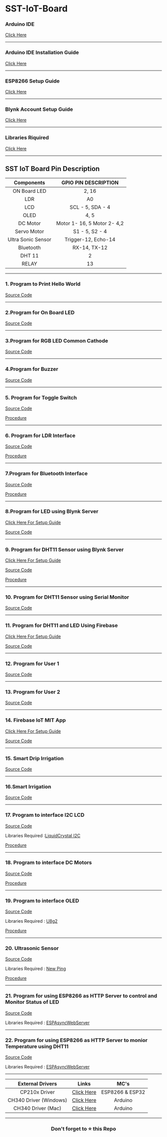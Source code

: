 # SST-IoT-Board

### Arduino IDE
   [Click Here](https://drive.google.com/drive/folders/1x9qoiOMDgKwajX3VDGFtvEBk1yoENJ2A?usp=sharing)
   
   ------
   
### Arduino IDE Installation Guide 
   [Click Here](Arduino_Installation.md)
   
   ------

### ESP8266 Setup Guide
   [Click Here](Esp8266.md)
    
  -------
  
### Blynk Account Setup Guide
   [Click Here](Blynk_Setup.md)
   
   -------

### Libraries Riquired 
   [Click Here](Libraries)
   
   --------
   ## SST IoT Board Pin Description

| **Components** | **GPIO PIN DESCRIPTION** |
|:----:|:----:|
| ON Board LED | 2, 16 |
| LDR | A0 |
| LCD | SCL - 5, SDA - 4 |
| OLED | 4, 5 |
|DC Motor | Motor 1- 16, 5 Motor 2- 4,2|
|Servo Motor | S1 - 5, S2 - 4 |
|Ultra Sonic Sensor | Trigger-12, Echo-14 |
|Bluetooth| RX-14, TX-12 |
|DHT 11| 2 |
| RELAY | 13 |

--------------------

 ### 1. Program to Print Hello World
 
   [Source Code](1_Hello_World/1_Hello_World.ino) 
   
   -----
 
 ### 2.Program for On Board LED 
   
   [Source Code](2_Blink_Led/2_Blink_Led.ino)
   
   -----
   
 ### 3.Program for RGB LED Common Cathode
 
   [Source Code](3_RGB_Led/3_RGB_Led.ino)
   
   ------
   
 ### 4.Program for Buzzer
 
   [Source Code](4_Buzzer/4_Buzzer.ino)
   
   -------
   
 ### 5. Program for Toggle Switch
   
   [Source Code](5_Push_Buzzer/5_Push_Buzzer.ino)
   
   [Procedure](https://github.com/izzarzn/RVCE-Manual/blob/37e183f1b3ca749f93e21dc971b0513503ead100/1.md)
   
   ------

### 6. Program for LDR Interface
  
   [Source Code](6_LDR_LED/6_LDR_LED.ino)
   
   [Procedure](https://github.com/izzarzn/RVCE-Manual/blob/37e183f1b3ca749f93e21dc971b0513503ead100/2.md)
   
   -------
   
### 7.Program for Bluetooth Interface

   [Source Code](7_Bluetooth/7_Bluetooth.ino) 
   
   [Procedure](https://github.com/izzarzn/RVCE-Manual/blob/37e183f1b3ca749f93e21dc971b0513503ead100/7.md)
   
   ------
   
### 8.Program for LED using Blynk Server
   [Click Here For Setup Guide](Blynk_Led.md)
   
   [Source Code](8_Blynk_LED/Blynk_LED.ino)
   
   -------
   
 ### 9. Program for DHT11 Sensor using Blynk Server
   [Click Here For Setup Guide](Blynk_DHT.md)
   
   [Source Code](9_Blynk_DHT/Blynk_DHT.ino)
   
   [Procedure](https://github.com/izzarzn/RVCE-Manual/blob/37e183f1b3ca749f93e21dc971b0513503ead100/9.md)
   
   ------
   
  ### 10. Program for DHT11 Sensor using Serial Monitor
  
   [Source Code](10_DHT11_Serial/10_DHT11_Serial.ino)   
   
   ------
   
  ### 11. Program for DHT11 and LED Using Firebase
   [Click Here For Setup Guide](FireBase_Setup.md)
  
   [Source Code](12_Firebase_DHT/11_Firebase_DHT.ino)
   
   -------
   
  ### 12. Program for User 1
  
   [Source Code](11_Firebase_User1/firebase_chat.ino) 
   
   ------
   
 ### 13. Program for User 2
 
   [Source Code](13_Firebase_User2/firebase_chat_user_2.ino)
   
   -----------
   
 ### 14. Firebase IoT MIT App
 
   [Click Here For Setup Guide](Mit_App_Inventor.md) 
   
   [Source Code](14_Firebase_IoT_MIT_App/firebase.ino) 
   
   ---------------
   ### 15. Smart Drip Irrigation
 
   [Source Code](https://github.com/SKsaikiran/SST-IoT-BOARD/blob/41dc5c527b7ff7722486cbed00f80a3fbdab004d/15_Smart_Drip_irrigation/15_Smart_Drip_irrigation.ino)
   
   -----------
   ### 16.Smart Irrigation
 
   [Source Code](https://github.com/SKsaikiran/SST-IoT-BOARD/blob/b0af84bc1d0a53235aca6bba04eb6f49547f5e62/16_Smart_Irrigation/16_Smart_Irrigation.ino)
   
   -----------
   
   ### 17. Program to interface I2C LCD
   
   [Source Code](https://github.com/izzarzn/RVCE-Manual/blob/3781764f5d55111b18df9ce8dc5e8f6276ddd58c/3_LCD/3_LCD.ino)
    
   Libraries Required :[LiquidCrystal I2C](https://drive.google.com/file/d/1HvLhhUfPdMpollQjFgATW0Y9pEnIQhQr/view?usp=sharing)
    
   [Procedure](https://github.com/izzarzn/RVCE-Manual/blob/37e183f1b3ca749f93e21dc971b0513503ead100/3.md)
   
  -----------
   
  ### 18. Program to interface DC Motors
  
 [Source Code](https://github.com/izzarzn/RVCE-Manual/blob/3781764f5d55111b18df9ce8dc5e8f6276ddd58c/5_DC_MOTOR/5_DC_MOTOR.ino)
 
 [Procedure](https://github.com/izzarzn/RVCE-Manual/blob/37e183f1b3ca749f93e21dc971b0513503ead100/5.md)
    
  ------------
  
 ### 19. Program to interface OLED 
 
 [Source Code](https://github.com/izzarzn/RVCE-Manual/blob/3781764f5d55111b18df9ce8dc5e8f6276ddd58c/4_OLED/4_OLED.ino)
 
 Libraries Required : [U8g2]()
 
 [Procedure](https://github.com/izzarzn/RVCE-Manual/blob/37e183f1b3ca749f93e21dc971b0513503ead100/4.md)

 --------------
 
 ### 20. Ultrasonic Sensor
 
 [Source Code](https://github.com/izzarzn/RVCE-Manual/blob/3781764f5d55111b18df9ce8dc5e8f6276ddd58c/6_ULTRASONIC/6_ULTRASONIC.ino)
 
 Libraries Required : [New Ping](https://drive.google.com/file/d/1eh5Y6EqwtD2sXDX7yacBk1t8MQLcMzoj/view?usp=sharing)
 
 [Procedure](https://github.com/izzarzn/RVCE-Manual/blob/37e183f1b3ca749f93e21dc971b0513503ead100/6.md)

 --------------  
 
 ### 21. Program for using ESP8266 as HTTP Server to control and Monitor Status of LED
 
 [Source Code](WebControlled-Light.ino)
 
 Libraries Required : [ESPAsyncWebServer](ESPAsyncWebServer-master.zip)
 
 ------------------
 
 ### 22. Program for using ESP8266 as HTTP Server to monior Temperature using DHT11
 
 [Source Code](WebServerDHT-DesignUI.ino)
 
 Libraries Required : [ESPAsyncWebServer](ESPAsyncWebServer-master.zip)
 
 ---------------------
   
   |**External Drivers**| **Links** | **MC's** |
|:-------:|:-------: | :--------: |
|CP210x Driver | [Click Here](CP210x_Windows_Drivers.zip)| ESP8266 & ESP32 |
|CH340 Driver (Windows) | [Click Here](CH341SER.zip)| Arduino |
|CH340 Driver (Mac) | [Click Here](CH341SER-MAC.zip)| Arduino |

----------------
   
   <h3 align = "center">Don't forget to ⭐ this Repo <h3>
   
